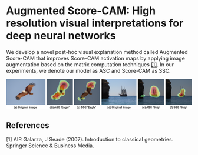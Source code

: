 # Augmented Score-CAM: High resolution visual interpretations for deep neural networks

We develop a novel post-hoc visual explanation method called Augmented Score-CAM that improves Score-CAM activation maps by applying image augmentation based on the matrix computation techniques [[1]](#1). In our experiments, we denote our model as ASC and Score-CAM as SSC.

![My Image](pics/Comparison.png)

## References
<a id="1">[1]</a> 
AIR Galarza, J Seade (2007). 
Introduction to classical geometries. 
Springer Science & Business Media.
